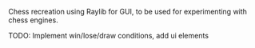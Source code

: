 Chess recreation using Raylib for GUI, to be used for experimenting with chess engines.


TODO:
Implement win/lose/draw conditions, add ui elements
